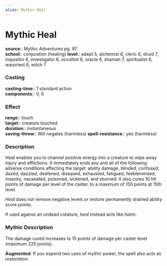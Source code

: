 ```yaml
---
alias: Mythic Heal
---
```


# Mythic Heal

**source**:: Mythic Adventures pg. 97  
**school**:: conjuration (healing)
**level**:: adept 5, alchemist 6, cleric 6, druid 7, inquisitor 6, investigator 6, occultist 6, oracle 6, shaman 7, spiritualist 6, warpriest 6, witch 7

### Casting 

**casting-time**:: 1 standard action  
**components**:: V, S

### Effect 

**range**:: touch  
**target**:: creature touched  
**duration**:: instantaneous  
**saving-throw**:: Will negates (harmless)
**spell-resistance**:: yes (harmless)

### Description 

*Heal* enables you to channel positive energy into a creature to wipe away injury and afflictions. It immediately ends any and all of the following adverse conditions affecting the target: ability damage, blinded, confused, dazed, dazzled, deafened, diseased, exhausted, fatigued, feebleminded, insanity, nauseated, poisoned, sickened, and stunned. It also cures 10 hit points of damage per level of the caster, to a maximum of 150 points at 15th level.  
  
*Heal* does not remove negative levels or restore permanently drained ability score points.  
  
If used against an undead creature, *heal* instead acts like *harm*.

### Mythic Description

The damage cured increases to 15 points of damage per caster level (maximum 225 points).  
  
**Augmented**: If you expend two uses of mythic power, the spell also acts as *restoration*.
